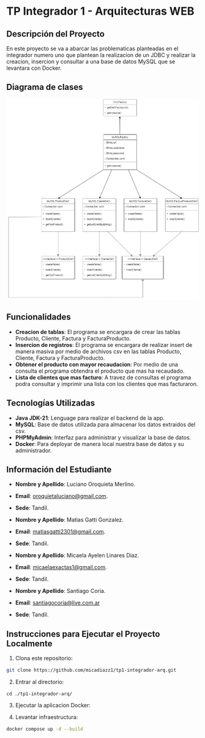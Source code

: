 # TP Integrador 1 - Arquitecturas WEB

## Descripción del Proyecto

En este proyecto se va a abarcar las problematicas planteadas en el integrador numero uno que plantean la realizacion de un JDBC y realizar la creacion, insercion y consultar a una base de datos MySQL que se levantara con Docker.

## Diagrama de clases

![Diagrama de clases](DiagramaDeClases.png)

## Funcionalidades

- **Creacion de tablas**: El programa se encargara de crear las tablas Producto, Cliente, Factura y FacturaProducto.
- **Insercion de registros**: El programa se encargara de realizar insert de manera masiva por medio de archivos csv en las tablas Producto, Cliente, Factura y FacturaProducto.
- **Obtener el producto con mayor recaudacion**: Por medio de una consulta el programa obtendra el producto que mas ha recaudado.
- **Lista de clientes que mas facturo**: A travez de consultas el programa podra consultar y imprimir una lista con los clientes que mas facturaron.

## Tecnologías Utilizadas

- **Java JDK-21**: Lenguage para realizar el backend de la app.
- **MySQL**: Base de datos utilizada para almacenar los datos extraidos del csv.
- **PHPMyAdmin**: Interfaz para administrar y visualizar la base de datos.
- **Docker**: Para deployar de manera local nuestra base de datos y su administrador.

## Información del Estudiante

- **Nombre y Apellido**: Luciano Oroquieta Merlino.
- **Email**: oroquietaluciano@gmail.com.
- **Sede**: Tandil.

- **Nombre y Apellido**: Matias Gatti Gonzalez.
- **Email**: matiasgatti2301@gmail.com.
- **Sede**: Tandil.

- **Nombre y Apellido**: Micaela Ayelen Linares Diaz.
- **Email**: micaelaexactas1@gmail.com.
- **Sede**: Tandil.

- **Nombre y Apellido**: Santiago Coria.
- **Email**: santiagocoria@live.com.ar
- **Sede**: Tandil.

## Instrucciones para Ejecutar el Proyecto Localmente

1. Clona este repositorio:
 ```bash
git clone https://github.com/micadiazz1/tp1-integrador-arq.git
 ```
2. Entrar al directorio:
 ```
cd ./tp1-integrador-arq/
```
3. Ejecutar la aplicacion Docker:

4. Levantar infraestructura:
```bash
docker compose up -d --build
```
